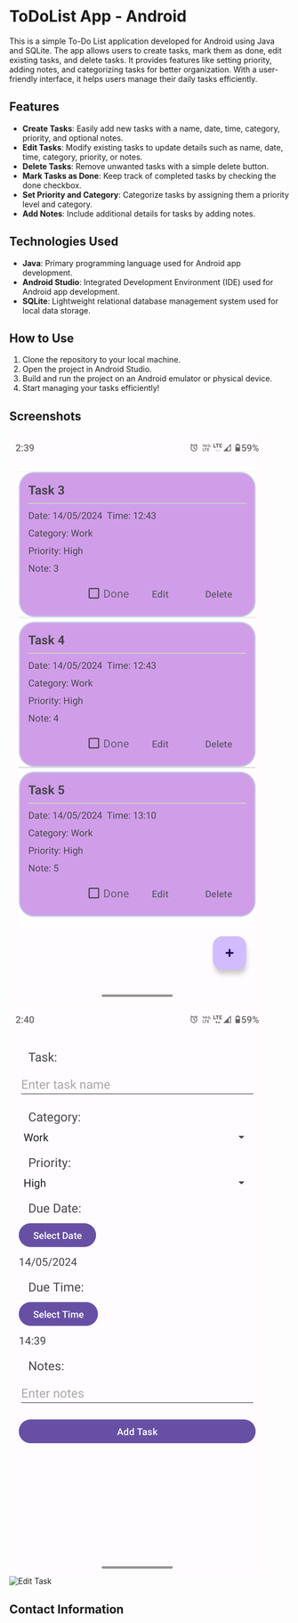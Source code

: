# ToDoList App - Android



This is a simple To-Do List application developed for Android using Java and SQLite. The app allows users to create tasks, mark them as done, edit existing tasks, and delete tasks. It provides features like setting priority, adding notes, and categorizing tasks for better organization. With a user-friendly interface, it helps users manage their daily tasks efficiently.

## Features
- **Create Tasks**: Easily add new tasks with a name, date, time, category, priority, and optional notes.
- **Edit Tasks**: Modify existing tasks to update details such as name, date, time, category, priority, or notes.
- **Delete Tasks**: Remove unwanted tasks with a simple delete button.
- **Mark Tasks as Done**: Keep track of completed tasks by checking the done checkbox.
- **Set Priority and Category**: Categorize tasks by assigning them a priority level and category.
- **Add Notes**: Include additional details for tasks by adding notes.

## Technologies Used
- **Java**: Primary programming language used for Android app development.
- **Android Studio**: Integrated Development Environment (IDE) used for Android app development.
- **SQLite**: Lightweight relational database management system used for local data storage.

## How to Use
1. Clone the repository to your local machine.
2. Open the project in Android Studio.
3. Build and run the project on an Android emulator or physical device.
4. Start managing your tasks efficiently!

## Screenshots
![ToDoList App Screenshot](app/Tasks.png)
![Add List](app/add_tasks.png)
![Edit Task](app/F.png)
## Contact Information
